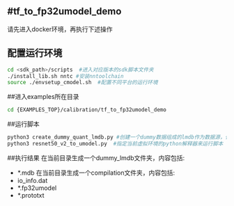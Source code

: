 #tf_to_fp32umodel_demo
-----
请先进入docker环境，再执行下述操作
## 配置运行环境
```bash
cd <sdk_path>/scripts  #进入对应版本的sdk脚本文件夹
./install_lib.sh nntc #安装nntoolchain
source ./envsetup_cmodel.sh  #配置不同平台的运行环境
```
##进入examples所在目录
```bash
cd {EXAMPLES_TOP}/calibration/tf_to_fp32umodel_demo
```
##运行脚本
```bash
python3 create_dummy_quant_lmdb.py #创建一个dummy数据组成的lmdb作为数据源，仅作为演示，不能用来真正量化此网络
python3 resnet50_v2_to_umodel.py  #指定当前虚拟环境的python解释器来运行脚本
```
##执行结果
在当前目录生成一个dummy_lmdb文件夹，内容包括:
- *.mdb
在当前目录生成一个compilation文件夹，内容包括:
- io_info.dat
- *.fp32umodel
- *.prototxt
